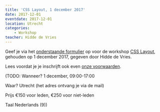 ```yaml
---
title: 'CSS Layout, 1 december 2017'
date: 2017-12-01
eventdate: 2017-12-01
location: Utrecht
categories:
    - Workshop
teacher: Hidde de Vries
---
```


Geef je via het [onderstaande formulier](#formulier-1) op voor de workshop [CSS Layout](/workshops/css-layout-hidde-de-vries), gehouden op 1 december 2017, gegeven door Hidde de Vries.

Lees voordat je je inschrijft ook even [onze voorwaarden](/workshops/voor-deelnemers).

(TODO: Wanneer?
1 december, 09:00-17:00

Waar?
Utrecht (het adres ontvang je via de mail)

Prijs
€150 voor leden, €250 voor niet-leden

Taal
Nederlands (9))
